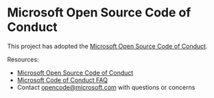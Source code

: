 # Microsoft Open Source Code of Conduct
 
This project has adopted the [Microsoft Open Source Code of Conduct](https://opensource.microsoft.com/codeofconduct/).
 
Resources:

- [Microsoft Open Source Code of Conduct](https://opensource.microsoft.com/codeofconduct/)
- [Microsoft Code of Conduct FAQ](https://opensource.microsoft.com/codeofconduct/faq/)
- Contact [opencode@microsoft.com](mailto:opencode@microsoft.com) with questions or concerns
